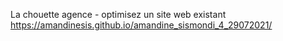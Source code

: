 
La chouette agence - optimisez un site web existant
https://amandinesis.github.io/amandine_sismondi_4_29072021/